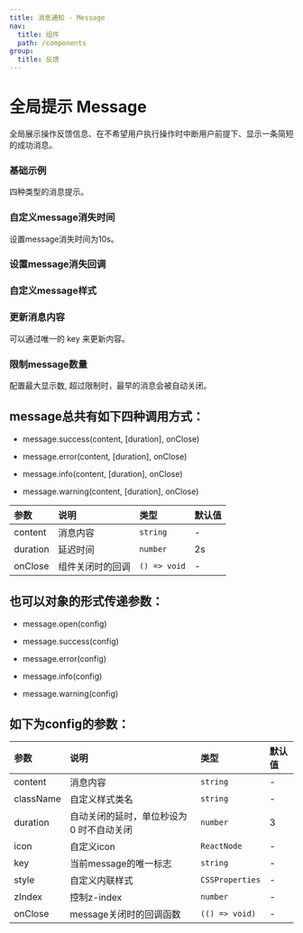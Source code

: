 ```yaml
---
title: 消息通知 - Message
nav:
  title: 组件
  path: /components
group:
  title: 反馈
---
```

# 全局提示 Message

全局展示操作反馈信息、在不希望用户执行操作时中断用户前提下、显示一条简短的成功消息。

### 基础示例

四种类型的消息提示。

<code src="./demos/basic.tsx"></code>

### 自定义message消失时间

设置message消失时间为10s。

<code src="./demos/duration.tsx"></code>

### 设置message消失回调

<code src="./demos/onClose.tsx"></code>

### 自定义message样式

<code src="./demos/customStyle.tsx"></code>

### 更新消息内容

可以通过唯一的 key 来更新内容。

<code src="./demos/messageWithKey.tsx"></code>

### 限制message数量

配置最大显示数, 超过限制时，最早的消息会被自动关闭。

<code src="./demos/maxCount.tsx"></code>

## message总共有如下四种调用方式：

- message.success(content, [duration], onClose)

- message.error(content, [duration], onClose)

- message.info(content, [duration], onClose)

- message.warning(content, [duration], onClose)


| 参数 | 说明 | 类型 | 默认值 |
| :--- | :--- | :--- | :----- |
| content      | 消息内容 | `string`    | -      |
| duration      | 延迟时间 | `number`    | 2s     |
| onClose      | 组件关闭时的回调 | `() => void`    | -      |

## 也可以对象的形式传递参数：

- message.open(config)

- message.success(config)

- message.error(config)

- message.info(config)

- message.warning(config)

## 如下为config的参数：

| 参数 | 说明 | 类型 | 默认值 |
| :--- | :--- | :--- | :----- |
| content      | 消息内容 | `string`  | -      |
| className      | 自定义样式类名 | `string`  | -      |
| duration      | 自动关闭的延时，单位秒设为 0 时不自动关闭 | `number`  | 3      |
| icon      | 自定义icon | `ReactNode`  | -      |
| key      | 当前message的唯一标志 | `string`  | -      |
| style      | 自定义内联样式 | `CSSProperties`  | -      |
| zIndex      | 控制z-index | `number`  | -      |
| onClose      | message关闭时的回调函数 | `(() => void)`  | -      |


### 